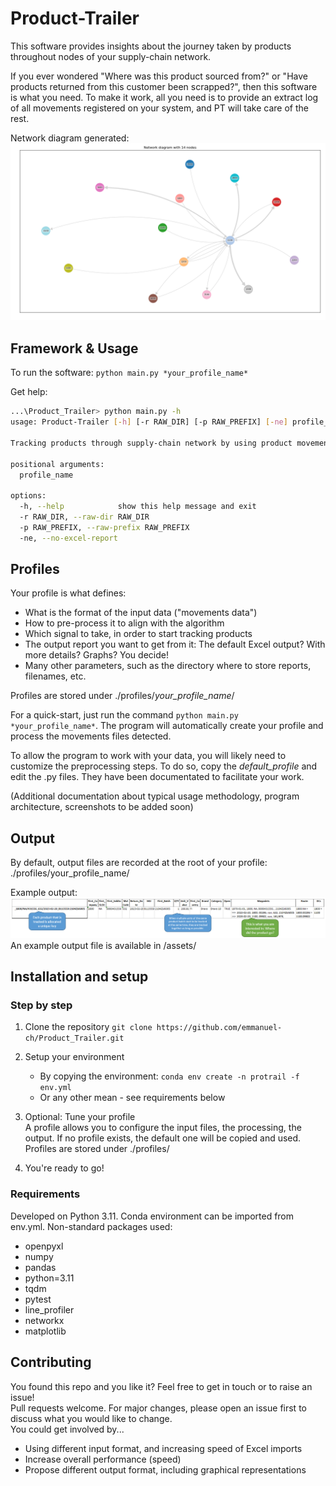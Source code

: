 # Product-Trailer
This software provides insights about the journey taken by products throughout nodes of your supply-chain network.

If you ever wondered "Where was this product sourced from?" or "Have products returned from this customer been scrapped?", then this software is what you need. To make it work, all you need is to provide an extract log of all movements registered on your system, and PT will take care of the rest.

Network diagram generated:
![Network diagram generated](/assets/Example_Network_diagram.png)  


## Framework & Usage

To run the software: `python main.py *your_profile_name*`

Get help:
```bash
...\Product_Trailer> python main.py -h
usage: Product-Trailer [-h] [-r RAW_DIR] [-p RAW_PREFIX] [-ne] profile_name

Tracking products through supply-chain network by using product movement logs.

positional arguments:
  profile_name

options:
  -h, --help            show this help message and exit
  -r RAW_DIR, --raw-dir RAW_DIR
  -p RAW_PREFIX, --raw-prefix RAW_PREFIX
  -ne, --no-excel-report
  ```

## Profiles

Your profile is what defines:  
* What is the format of the input data ("movements data")
* How to pre-process it to align with the algorithm
* Which signal to take, in order to start tracking products
* The output report you want to get from it: The default Excel output? With more details? Graphs? You decide!
* Many other parameters, such as the directory where to store reports, filenames, etc.

Profiles are stored under ./profiles/*your_profile_name*/
  
For a quick-start, just run the command `python main.py *your_profile_name*`. The program will automatically create your profile and process the movements files detected.

To allow the program to work with your data, you will likely need to customize the preprocessing steps. To do so, copy the *default_profile* and edit the .py files. They have been documentated to facilitate your work.


(Additional documentation about typical usage methodology, program architecture, screenshots to be added soon)


## Output
By default, output files are recorded at the root of your profile: ./profiles/your_profile_name/

Example output:
![Example output](/assets/Example_output.png)  
An example output file is available in /assets/


## Installation and setup

### Step by step
1. Clone the repository `git clone https://github.com/emmanuel-ch/Product_Trailer.git`
2. Setup your environment
    * By copying the environment: `conda env create -n protrail -f env.yml`
    * Or any other mean - see requirements below

3. Optional: Tune your profile  
A profile allows you to configure the input files, the processing, the output.
If no profile exists, the default one will be copied and used.  
Profiles are stored under ./profiles/
4. You're ready to go!

### Requirements
Developed on Python 3.11. 
Conda environment can be imported from env.yml.
Non-standard packages used:
- openpyxl
- numpy
- pandas
- python=3.11
- tqdm
- pytest
- line_profiler
- networkx
- matplotlib


## Contributing

You found this repo and you like it? Feel free to get in touch or to raise an issue!  
Pull requests welcome. For major changes, please open an issue first to discuss what you would like to change.  
You could get involved by...
- Using different input format, and increasing speed of Excel imports
- Increase overall performance (speed)
- Propose different output format, including graphical representations
